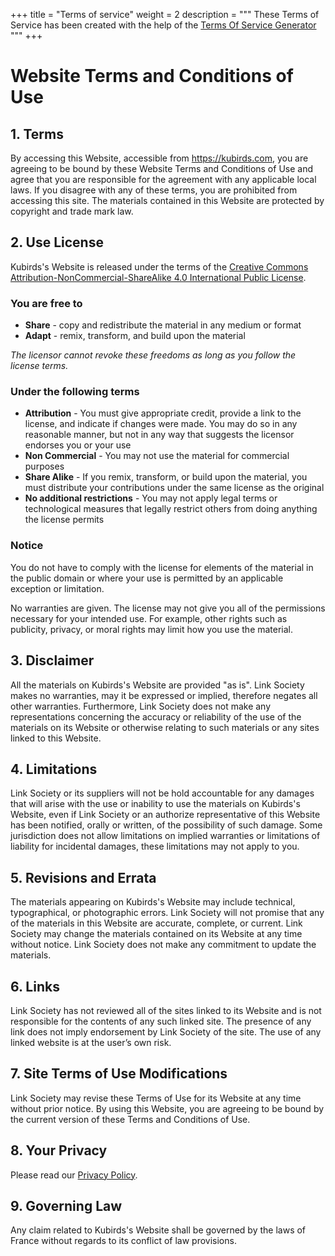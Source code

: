 +++
title = "Terms of service"
weight = 2
description = """
These Terms of Service has been created with the help of the
[Terms Of Service Generator](https://www.termsofservicegenerator.net)
"""
+++

# Website Terms and Conditions of Use

## 1. Terms

By accessing this Website, accessible from https://kubirds.com, you are
agreeing to be bound by these Website Terms and Conditions of Use and agree
that you are responsible for the agreement with any applicable local laws. If
you disagree with any of these terms, you are prohibited from accessing this
site. The materials contained in this Website are protected by copyright and
trade mark law.

## 2. Use License

Kubirds's Website is released under the terms of the
[Creative Commons Attribution-NonCommercial-ShareAlike 4.0 International Public License](https://creativecommons.org/licenses/by-nc-sa/4.0/legalcode).

### You are free to

 - **Share** - copy and redistribute the material in any medium or format
 - **Adapt** - remix, transform, and build upon the material

*The licensor cannot revoke these freedoms as long as you follow the license terms.*

### Under the following terms

 - **Attribution** - You must give appropriate credit, provide a link to the
   license, and indicate if changes were made. You may do so in any reasonable
   manner, but not in any way that suggests the licensor endorses you or your
   use
 - **Non Commercial** - You may not use the material for commercial purposes
 - **Share Alike** - If you remix, transform, or build upon the material, you
   must distribute your contributions under the same license as the original
 - **No additional restrictions** - You may not apply legal terms or
   technological measures that legally restrict others from doing anything the
   license permits

### Notice

You do not have to comply with the license for elements of the material in the
public domain or where your use is permitted by an applicable exception or
limitation.

No warranties are given. The license may not give you all of the permissions
necessary for your intended use. For example, other rights such as publicity,
privacy, or moral rights may limit how you use the material.
## 3. Disclaimer

All the materials on Kubirds's Website are provided "as is". Link Society
makes no warranties, may it be expressed or implied, therefore negates all
other warranties. Furthermore, Link Society does not make any representations
concerning the accuracy or reliability of the use of the materials on its
Website or otherwise relating to such materials or any sites linked to this
Website.

## 4. Limitations

Link Society or its suppliers will not be hold accountable for any damages that
will arise with the use or inability to use the materials on Kubirds's Website,
even if Link Society or an authorize representative of this Website has been
notified, orally or written, of the possibility of such damage. Some
jurisdiction does not allow limitations on implied warranties or limitations of
liability for incidental damages, these limitations may not apply to you.

## 5. Revisions and Errata

The materials appearing on Kubirds's Website may include technical,
typographical, or photographic errors. Link Society will not promise that any
of the materials in this Website are accurate, complete, or current.
Link Society may change the materials contained on its Website at any time
without notice. Link Society does not make any commitment to update the
materials.

## 6. Links

Link Society has not reviewed all of the sites linked to its Website and is not
responsible for the contents of any such linked site. The presence of any link
does not imply endorsement by Link Society of the site. The use of any linked
website is at the user’s own risk.

## 7. Site Terms of Use Modifications

Link Society may revise these Terms of Use for its Website at any time without
prior notice. By using this Website, you are agreeing to be bound by the
current version of these Terms and Conditions of Use.

## 8. Your Privacy

Please read our [Privacy Policy](/legals/privacy-policy).

## 9. Governing Law

Any claim related to Kubirds's Website shall be governed by the laws of
France without regards to its conflict of law provisions.
